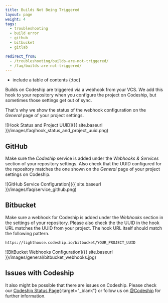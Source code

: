 ```yaml
---
title: Builds Not Being Triggered
layout: page
weight: 4
tags:
  - troubleshooting
  - build error
  - github
  - bitbucket
  - gitlab

redirect_from:
  - /troubleshooting/builds-are-not-triggered/
  - /faq/builds-are-not-triggered/
---
```


* include a table of contents
{:toc}

Builds on Codeship are triggered via a webhook from your VCS. We add this hook to your repository when you configure the project on Codeship, but sometimes those settings get out of sync.

That's why we show the status of the webhook configuration on the _General_ page of your project settings.

![Hook Status and Project UUID]({{ site.baseurl }}/images/faq/hook_status_and_project_uuid.png)

## GitHub

Make sure the _Codeship_ service is added under the _Webhooks & Services_ section of your repository settings. Also check that the UUID configured for the repository matches the one shown on the _General_ page of your project settings on Codeship.

![GitHub Service Configuration]({{ site.baseurl }}/images/faq/service_github.png)

## Bitbucket

Make sure a webhook for Codeship is added under the _Webhooks_ section in the settings of your repository. Please also check the the UUID in the hook URL matches the UUID from your project. The hook URL itself should match the following pattern.

```
https://lighthouse.codeship.io/bitbucket/YOUR_PROJECT_UUID
```

![BitBucket Webhooks Configuration]({{ site.baseurl }}/images/general/bitbucket_webhooks.jpg)

## Issues with Codeship

It also might be possible that there are issues on Codeship. Please check our [Codeship Status Page](http://codeshipstatus.com){:target="_blank"} or follow us on [@Codeship](https://twitter.com/codeship) for further information.
